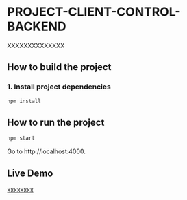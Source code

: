 # PROJECT-CLIENT-CONTROL-BACKEND

XXXXXXXXXXXXXX

## How to build the project

### 1. Install project dependencies

```bash
npm install
```

## How to run the project

```bash
npm start
```
Go to http://localhost:4000.

## Live Demo

[xxxxxxxx](xxxxxx)
